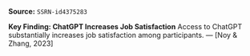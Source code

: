 **Source:** `SSRN-id4375283`

**Key Finding: ChatGPT Increases Job Satisfaction**
Access to ChatGPT substantially increases job satisfaction among participants. — [Noy & Zhang, 2023]
